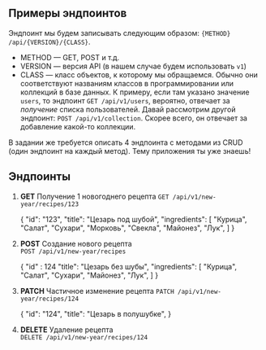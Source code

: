 ## Примеры эндпоинтов

Эндпоинт мы будем записывать следующим образом: `{METHOD} /api/{VERSION}/{CLASS}`. 

- METHOD — GET, POST и т.д.
- VERSION — версия API (в нашем случае будем использовать `v1`)
- CLASS — класс объектов, к которому мы обращаемся. Обычно они соответствуют названиям классов в программировании или коллекций в базе данных. К примеру, если там указано значение `users`, то эндпоинт `GET /api/v1/users`, вероятно, отвечает за _получение_ списка пользователей. Давай рассмотрим другой эндпоинт: `POST /api/v1/collection`. Скорее всего, он отвечает за добавление какой-то коллекции. 

В задании же требуется описать 4 эндпоинта с методами из CRUD (один эндпоинт на каждый метод). Тему приложения ты уже знаешь!

## Эндпоинты

1. **GET**
Получение 1 новогоднего рецепта
 `GET /api/v1/new-year/recipes/123`

    {
    "id": "123",
    "title": "Цезарь под шубой",
    "ingredients": [
    "Курица",
    "Салат",
    "Сухари",
    "Морковь",
    "Свекла",
    "Майонез",
    "Лук",
    ]
     }

2. **POST**
Создание нового рецепта  
`POST /api/v1/new-year/recipes`

    {
    "id" : 124
    "title": "Цезарь без шубы",
    "ingredients": [
    "Курица",
    "Салат",
    "Сухари",
    "Майонез",
    "Лук",
    ]
     }

3. **PATCH**
Частичное изменение рецепта
`PATCH /api/v1/new-year/recipes/124`

    {
    "id": "124",
    "title": "Цезарь в полушубке",
     }

4. **DELETE**
Удаление рецепта  
`DELETE /api/v1/new-year/recipes/124`

